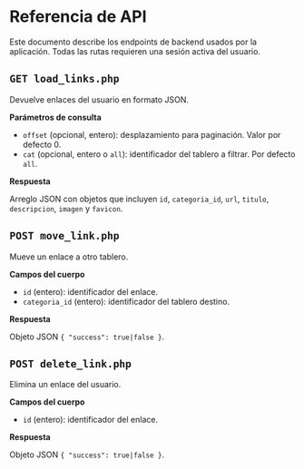 # Referencia de API

Este documento describe los endpoints de backend usados por la aplicación.
Todas las rutas requieren una sesión activa del usuario.

## `GET load_links.php`

Devuelve enlaces del usuario en formato JSON.

**Parámetros de consulta**

- `offset` (opcional, entero): desplazamiento para paginación. Valor por defecto 0.
- `cat` (opcional, entero o `all`): identificador del tablero a filtrar. Por defecto `all`.

**Respuesta**

Arreglo JSON con objetos que incluyen `id`, `categoria_id`, `url`, `titulo`, `descripcion`, `imagen` y `favicon`.

## `POST move_link.php`

Mueve un enlace a otro tablero.

**Campos del cuerpo**

- `id` (entero): identificador del enlace.
- `categoria_id` (entero): identificador del tablero destino.

**Respuesta**

Objeto JSON `{ "success": true|false }`.

## `POST delete_link.php`

Elimina un enlace del usuario.

**Campos del cuerpo**

- `id` (entero): identificador del enlace.

**Respuesta**

Objeto JSON `{ "success": true|false }`.

